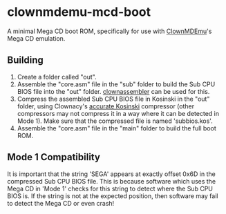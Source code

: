 # clownmdemu-mcd-boot
A minimal Mega CD boot ROM, specifically for use with
[ClownMDEmu](https://github.com/Clownacy/clownmdemu)'s Mega CD emulation.

## Building
1. Create a folder called "out".
2. Assemble the "core.asm" file in the "sub" folder to build the Sub CPU BIOS
   file into the "out" folder.
   [clownassembler](https://github.com/Clownacy/clownassembler) can be used for
   this.
3. Compress the assembled Sub CPU BIOS file in Kosinski in the "out" folder,
   using Clownacy's
   [accurate Kosinski](https://github.com/Clownacy/accurate-kosinski/releases)
   compressor (other compressors may not compress it in a way where it can be
   detected in Mode 1). Make sure that the compressed file is named
   'subbios.kos'.
4. Assemble the "core.asm" file in the "main" folder to build the full boot
   ROM.

## Mode 1 Compatibility
It is important that the string 'SEGA' appears at exactly offset 0x6D in the
compressed Sub CPU BIOS file. This is because software which uses the Mega CD
in 'Mode 1' checks for this string to detect where the Sub CPU BIOS is. If the
string is not at the expected position, then software may fail to detect the
Mega CD or even crash!
